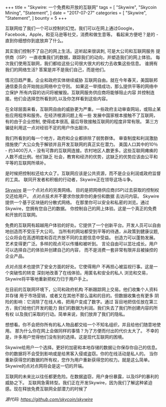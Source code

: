 +++
title = "Skywire: 一个免费和开放的互联网"
tags = [
    "Skywire",
    "Skycoin Mining",
    "Statement",
]
date = "2017-07-27"
categories = [
    "Skywire",
    "Statement",
]
bounty = 5
+++

互联网给了我们一个可以控制的幻觉。我们可以在网上通过Google，Facebook，Apple，和亚马逊等社交，消费和做生意等。
看起来方便吧？是的 - 直到你细想你到底放弃了什么。

其实我们控制不了自己的网上生活。这听起来很讽刺, 可是大公司和互联网服务
提供商（ISP）一直收集我们的数据，跟踪我们的动向，并塑造我们的网上体验。
每次我们使用互联网，我们都给这些公司很大很大的权力去收集这些信息。
谁拥有我们的网络生活?
答案是并不是我们自己，而是他们。

情况日趋严重。企业和政府实体继续威胁
互联网自由。就在今年春天，美国联邦通信委员会开始抛出网络中立守则。
如果这一举措成功，那么提供平等的网络中立保护
所有内容的访问将被摧毁。互联网服务供应商将能够阻止内容
并控制连接。他们会选择您所看到的,以及你怎样看到这些内容。

在全球层面来看，互联网自由的威胁更为严重。一些政府主动审查网站，或阻止某些应用程序和服务。在经济根源问题上有一些
发展中国家根本接触不了互联网，有的由于企业控制, 使得成本很高, 最后导致接触互联网的程度非常有限。
第三方骗徒利用这一点对经验不足的用户作出敲诈。

我们所看到的每一个地方，政府和企业都排除了弱势群体。
审查制度和利润激励措施使广大公众免于解锁并且开发互联网的真正实在潜力。
美国人口其中的10％ - 约3400万人 -
没有可靠的互联网连接。农村地区人数更多。这些互联网瘫痪的人数不成比例。他们缺乏
社会，教育和经济的优势，这缺乏的优势应该由公平和平等的互联网所填补。

是时候把控制权还给大众了。互联网应该是公共资源，而不是企业利润或政府监督的工具。
联同开发者和积极的行动者，Skywire正在领导这场斗争。

[Skywire](https://github.com/skycoin/skywire) 是一个点对点的另类网络。
目的是把网络供应商(ISP)过去获取的控制权交还给用户。
点对点技术并不要求你放弃你的身份和数据
去访问内容。 Skywire提供一个基于区块链的分散式网络。
在那里你可以安全和私密的浏览。通过Skywire，您拥有您自己的数据。
你控制自己的网上体验。这是一个真正的免费和开放的互联网。

免费的互联网有超越用户体验的好处。它提供了一个创新平台。开发人员可以自由地创造而不受压于大公司。
当所有的网站都受到平等的待遇，从政策到健康议题, 公众将会在高透明度和百花齐放不同的主题信息中受益。
创造力可以蓬勃发展。艺术变得更广泛。多样的观点可以传播和被听到。
言论自由可以茁壮成长。用户可以选择自己的体验并创建自己的内容，
而不是消费一套非常有限并且被操控的企业产品。

点对点技术也提供了安全方面的好处。它使得用户
不再担心被监视行事。这是一个突破性的转变
深刻地改善了在线体验。用匿名和安全的私人
浏览和交易，Skywire将平等地重新把权力归于用户手上。

在目前的互联网环境下，公司和政府机构
不断跟踪网上交易。他们收集个人资料并存储
用于市场营销，或者又在其他不那么温和的目的。但数据收集也有更多
阴险的影响：它消除了在线人格，把用户变成了数字。通过
盲目地把信任放在第三方，我们给他们开发的能力
我们的数据为利润。我们失去了我们所创建内容的所有权
以及我们采取的行动。简单来说，我们放弃了我们的隐私。

想想看。你不会把你所有的私人物品都交给一个不知名组织，并且给他们随意地使用。
那为什么你在网上会做同样的事情？为了方便而付出的代价太大了。
不幸的是，许多用户觉得他们没有别的选择。这是现代互联网的困境。

Skywire给用户一个选择。更好的加密和本地存储的数据让你保存你自己的信息。
你的数据将不会受到影响或是给黑客入侵或盗窃。你的在线活动是私人的。
当你重新获得您的数据的所有权，您作为用户重新获得您的权力。就是这么简单。 
Skywire的点对点网将会是这一切的开端。

互联网的未来比以往任都更危险。在数据盗窃，用户身份暴露，以及ISP的暴利的威胁之下。
互联网急需转型。我们正在开发Skywire，因为我们了解这种紧迫感。现在释放免费互联网全部潜力的时候了

*源代码: https://github.com/skycoin/skywire*
